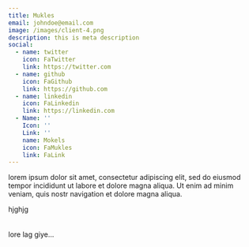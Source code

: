 ```yaml
---
title: Mukles
email: johndoe@email.com
image: /images/client-4.png
description: this is meta description
social:
  - name: twitter
    icon: FaTwitter
    link: https://twitter.com
  - name: github
    icon: FaGithub
    link: https://github.com
  - name: linkedin
    icon: FaLinkedin
    link: https://linkedin.com
  - Name: ''
    Icon: ''
    Link: ''
    name: Mokels
    icon: FaMukles
    link: FaLink
---
```

lorem ipsum dolor sit amet, consectetur adipiscing elit, sed do eiusmod tempor incididunt ut labore et dolore magna aliqua. Ut enim ad minim veniam, quis nostr navigation et dolore magna aliqua.

hjghjg\
\
\
lore lag giye...
